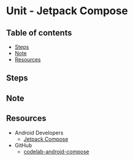 <!-- omit in toc -->
# Unit - Jetpack Compose

<!-- omit in toc -->
## Table of contents

- [Steps](#steps)
- [Note](#note)
- [Resources](#resources)

## Steps

## Note

## Resources

- Android Developers
  - [Jetpack Compose](https://developer.android.com/courses/pathways/compose)
- GitHub
  - [codelab-android-compose](https://github.com/android/codelab-android-compose)
